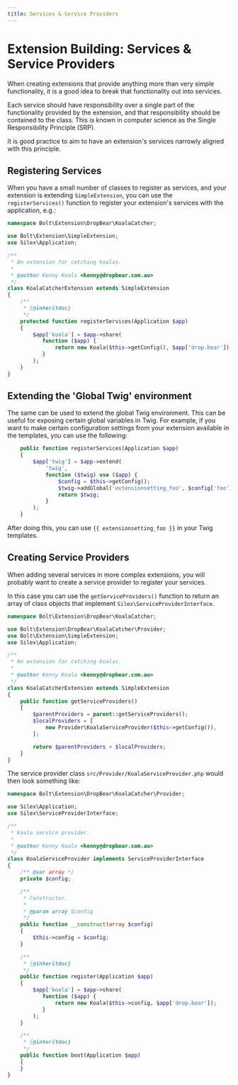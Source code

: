 ```yaml
---
title: Services & Service Providers
---
```

Extension Building: Services & Service Providers
================================================

When creating extensions that provide anything more than very simple
functionality, it is a good idea to break that functionality out into services.

Each service should have responsibility over a single part of the functionality
provided by the extension, and that responsibility should be contained to the
class. This is known in computer science as the Single Responsibility Principle
(SRP).

It is good practice to aim to have an extension's services narrowly aligned
with this principle.

Registering Services
--------------------

When you have a small number of classes to register as services, and your
extension is extending `SimpleExtension`, you can use the `registerServices()`
function to register your extension's services with the application, e.g.:

```php
namespace Bolt\Extension\DropBear\KoalaCatcher;

use Bolt\Extension\SimpleExtension;
use Silex\Application;

/**
 * An extension for catching koalas.
 *
 * @author Kenny Koala <kenny@dropbear.com.au>
 */
class KoalaCatcherExtension extends SimpleExtension
{
    /**
     * {@inheritdoc}
     */
    protected function registerServices(Application $app)
    {
        $app['koala'] = $app->share(
           function ($app) {
               return new Koala($this->getConfig(), $app['drop.bear']);
           }
        );
    }
}
```

Extending the 'Global Twig' environment
---------------------------------------

The same can be used to extend the global Twig environment. This can be useful
for exposing certain global variables in Twig. For example, if you want to 
make certain configuration settings from your extension available in the
templates, you can use the following:

```php
    public function registerServices(Application $app)
    {
        $app['twig'] = $app->extend(
            'twig',
            function ($twig) use ($app) {
                $config = $this->getConfig();
                $twig->addGlobal('extensionsetting_foo', $config['foo']);
                return $twig;
            }
        );
    }
```

After doing this, you can use `{{ extensionsetting_foo }}` in your Twig templates.


Creating Service Providers
--------------------------

When adding several services in more complex extensions, you will probably want
to create a service provider to register your services.

In this case you can use the `getServiceProviders()` function to return an
array of class objects that implement `Silex\ServiceProviderInterface`.

```php
namespace Bolt\Extension\DropBear\KoalaCatcher;

use Bolt\Extension\DropBear\KoalaCatcher\Provider;
use Bolt\Extension\SimpleExtension;
use Silex\Application;

/**
 * An extension for catching koalas.
 *
 * @author Kenny Koala <kenny@dropbear.com.au>
 */
class KoalaCatcherExtension extends SimpleExtension
{
    public function getServiceProviders()
    {
        $parentProviders = parent::getServiceProviders();
        $localProviders = [
            new Provider\KoalaServiceProvider($this->getConfig()),
        ];

        return $parentProviders + $localProviders;
    }
}
```

The service provider class `src/Provider/KoalaServiceProvider.php` would then
look something like:

```php
namespace Bolt\Extension\DropBear\KoalaCatcher\Provider;

use Silex\Application;
use Silex\ServiceProviderInterface;

/**
 * Koala service provider.
 *
 * @author Kenny Koala <kenny@dropbear.com.au>
 */
class KoalaServiceProvider implements ServiceProviderInterface
{
    /** @var array */
    private $config;

    /**
     * Constructor.
     *
     * @param array $config
     */
    public function __construct(array $config)
    {
        $this->config = $config;
    }

    /**
     * {@inheritdoc}
     */
    public function register(Application $app)
    {
        $app['koala'] = $app->share(
           function ($app) {
               return new Koala($this->config, $app['drop.bear']);
           }
        );
    }

    /**
     * {@inheritdoc}
     */
    public function boot(Application $app)
    {
    }
}
```
